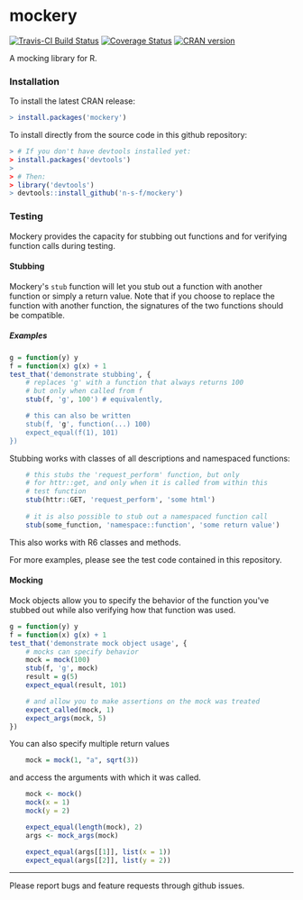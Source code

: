 # mockery
[![Travis-CI Build Status](https://travis-ci.org/n-s-f/mockery.svg?branch=master)](https://travis-ci.org/n-s-f/mockery)
[![Coverage Status](https://img.shields.io/codecov/c/github/n-s-f/mockery/master.svg)](https://codecov.io/github/n-s-f/mockery?branch=master)
[![CRAN version](http://www.r-pkg.org/badges/version/mockery)](https://cran.r-project.org/package=mockery)

A mocking library for R.

### Installation

To install the latest CRAN release:

```.R
> install.packages('mockery')
```

To install directly from the source code in this github repository:

```.R
> # If you don't have devtools installed yet:
> install.packages('devtools')
>
> # Then:
> library('devtools')
> devtools::install_github('n-s-f/mockery')
```

### Testing

Mockery provides the capacity for stubbing out functions and for verifying
function calls during testing.

#### Stubbing

Mockery's `stub` function will let you stub out a function with another
function or simply a return value.  Note that if you choose to replace the
function with another function, the signatures of the two functions should be
compatible.

##### Examples

```.R
g = function(y) y
f = function(x) g(x) + 1
test_that('demonstrate stubbing', {
    # replaces 'g' with a function that always returns 100
    # but only when called from f
    stub(f, 'g', 100') # equivalently, 

    # this can also be written
    stub(f, 'g', function(...) 100)
    expect_equal(f(1), 101)
})
```

Stubbing works with classes of all descriptions and namespaced functions:

```.R
    # this stubs the 'request_perform' function, but only
    # for httr::get, and only when it is called from within this
    # test function
    stub(httr::GET, 'request_perform', 'some html')
        
    # it is also possible to stub out a namespaced function call
    stub(some_function, 'namespace::function', 'some return value')
```

This also works with R6 classes and methods.

For more examples, please see the test code contained in this repository.

#### Mocking

Mock objects allow you to specify the behavior of the function you've stubbed
out while also verifying how that function was used. 

```.R
g = function(y) y
f = function(x) g(x) + 1
test_that('demonstrate mock object usage', {
    # mocks can specify behavior
    mock = mock(100)
    stub(f, 'g', mock)
    result = g(5)
    expect_equal(result, 101)

    # and allow you to make assertions on the mock was treated
    expect_called(mock, 1)
    expect_args(mock, 5)
})
```

You can also specify multiple return values

```.R 
    mock = mock(1, "a", sqrt(3))
```

and access the arguments with which it was called.

```.R
    mock <- mock()
    mock(x = 1)
    mock(y = 2)

    expect_equal(length(mock), 2)
    args <- mock_args(mock)

    expect_equal(args[[1]], list(x = 1))
    expect_equal(args[[2]], list(y = 2))
```

---

Please report bugs and feature requests through github issues.
